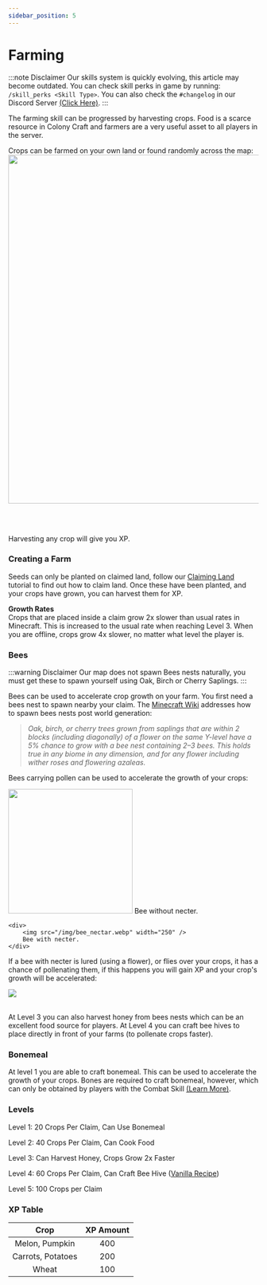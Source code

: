 ```yaml
---
sidebar_position: 5
---
```


# Farming

:::note Disclaimer
Our skills system is quickly evolving, this article may become outdated. You can check skill perks in game by running: \
`/skill_perks <Skill Type>`. You can also check the `#changelog` in our Discord Server [(Click Here)](https://discord.gg/zcWwHgQyjN).
:::

The farming skill can be progressed by harvesting crops. Food is a scarce resource in Colony Craft and farmers are a very useful asset to all players in the server.

Crops can be farmed on your own land or found randomly across the map:
<img src="/img/crop.png" width="700" />

<br />
<br />

Harvesting any crop will give you XP.

### Creating a Farm

Seeds can only be planted on claimed land, follow our [Claiming Land](/docs/claims/claims.md) tutorial to find out how to claim land. Once these have been planted, and your crops have grown, you can harvest them for XP.

**Growth Rates** \
Crops that are placed inside a claim grow 2x slower than usual rates in Minecraft. This is increased to the usual rate when reaching Level 3. When you are offline, crops grow 4x slower, no matter what level the player is.

### Bees

:::warning Disclaimer
Our map does not spawn Bees nests naturally, you must get these to spawn yourself using Oak, Birch or Cherry Saplings.
:::

Bees can be used to accelerate crop growth on your farm. You first need a bees nest to spawn nearby your claim. The [Minecraft Wiki](https://minecraft.wiki/w/Bee_Nest#Post-generation) addresses how to spawn bees nests post world generation:

> _Oak, birch, or cherry trees grown from saplings that are within 2 blocks (including diagonally) of a flower on the same Y-level have a 5% chance to grow with a bee nest containing 2–3 bees. This holds true in any biome in any dimension, and for any flower including wither roses and flowering azaleas._

Bees carrying pollen can be used to accelerate the growth of your crops:

<div style={{ display: "flex" }}>
    <div>
        <img src="/img/bee.webp" width="250" />
        Bee without necter.
    </div>

    <div>
        <img src="/img/bee_nectar.webp" width="250" />
        Bee with necter.
    </div>

</div>

If a bee with necter is lured (using a flower), or flies over your crops, it has a chance of pollenating them, if this happens you will gain XP and your crop's growth will be accelerated:

<img src="/img/bees.gif" />

<br />
<br />

At Level 3 you can also harvest honey from bees nests which can be an excellent food source for players. At Level 4 you can craft bee hives to place directly in front of your farms (to pollenate crops faster).

### Bonemeal

At level 1 you are able to craft bonemeal. This can be used to accelerate the growth of your crops. Bones are required to craft bonemeal, however, which can only be obtained by players with the Combat Skill [(Learn More)](/docs/skills/combat.md#bones).

### Levels

Level 1: 20 Crops Per Claim, Can Use Bonemeal

Level 2: 40 Crops Per Claim, Can Cook Food

Level 3: Can Harvest Honey, Crops Grow 2x Faster

Level 4: 60 Crops Per Claim, Can Craft Bee Hive ([Vanilla Recipe](https://minecraft.fandom.com/wiki/Beehive#Crafting))

Level 5: 100 Crops per Claim

### XP Table

|       Crop        | XP Amount |
| :---------------: | :-------: |
|  Melon, Pumpkin   |    400    |
| Carrots, Potatoes |    200    |
|       Wheat       |    100    |
